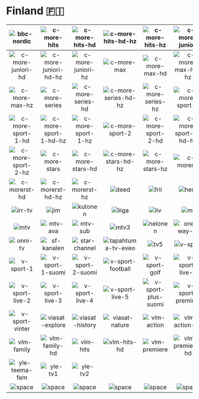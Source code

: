 # Finland 🇫🇮

| ![bbc-nordic] | ![c-more-hits] | ![c-more-hits-hd] | ![c-more-hits-hd-hz] | ![c-more-hits-hz] | ![c-more-juniori] |
|:---:|:---:|:---:|:---:|:---:|:---:|
| ![c-more-juniori-hd] | ![c-more-juniori-hd-hz] | ![c-more-juniori-hz] | ![c-more-max] | ![c-more-max-hd] | ![c-more-max-hd-hz] |
| ![c-more-max-hz] | ![c-more-series] | ![c-more-series-hd] | ![c-more-series-hd-hz] | ![c-more-series-hz] | ![c-more-sport-1] |
| ![c-more-sport-1-hd] | ![c-more-sport-1-hd-hz] | ![c-more-sport-1-hz] | ![c-more-sport-2] | ![c-more-sport-2-hd] | ![c-more-sport-2-hd-hz] |
| ![c-more-sport-2-hz] | ![c-more-stars] | ![c-more-stars-hd] | ![c-more-stars-hd-hz] | ![c-more-stars-hz] | ![c-morerst] |
| ![c-morerst-hd] | ![c-morerst-hd-hz] | ![c-morerst-hz] | ![deed] | ![frii] | ![hero] |
| ![irr-tv] | ![jim] | ![kutonen] | ![liiga] | ![liv] | ![mt] |
| ![mtv] | ![mtv-ava] | ![mtv-sub] | ![mtv3] | ![nelonen] | ![one-way-tv] |
| ![onni-tv] | ![sf-kanalen] | ![star-channel] | ![tapahtuma-tv-eveo] | ![tv5] | ![v-sport] |
| ![v-sport-1] | ![v-sport-1-suomi] | ![v-sport-2-suomi] | ![v-sport-football] | ![v-sport-golf] | ![v-sport-live-1] |
| ![v-sport-live-2] | ![v-sport-live-3] | ![v-sport-live-4] | ![v-sport-live-5] | ![v-sport-plus-suomi] | ![v-sport-premium] |
| ![v-sport-vinter] | ![viasat-explore] | ![viasat-history] | ![viasat-nature] | ![vlm-action] | ![vlm-action-hd] |
| ![vlm-family] | ![vlm-family-hd] | ![vlm-hits] | ![vlm-hits-hd] | ![vlm-premiere] | ![vlm-premiere-hd] |
| ![yle-teema-fem] | ![yle-tv1] | ![yle-tv2] |  |  |  |
| ![space] | ![space] | ![space] | ![space] | ![space] | ![space] |

[bbc-nordic]:https://raw.githubusercontent.com/tv-logo/tv-logos/main/countries/nordic/finland/bbc-nordic-fi.png
[c-more-hits]:https://raw.githubusercontent.com/tv-logo/tv-logos/main/countries/nordic/finland/c-more-hits-fi.png
[c-more-hits-hd]:https://raw.githubusercontent.com/tv-logo/tv-logos/main/countries/nordic/finland/c-more-hits-hd-fi.png
[c-more-hits-hd-hz]:https://raw.githubusercontent.com/tv-logo/tv-logos/main/countries/nordic/finland/c-more-hits-hd-hz-fi.png
[c-more-hits-hz]:https://raw.githubusercontent.com/tv-logo/tv-logos/main/countries/nordic/finland/c-more-hits-hz-fi.png
[c-more-juniori]:https://raw.githubusercontent.com/tv-logo/tv-logos/main/countries/nordic/finland/c-more-juniori-fi.png
[c-more-juniori-hd]:https://raw.githubusercontent.com/tv-logo/tv-logos/main/countries/nordic/finland/c-more-juniori-hd-fi.png
[c-more-juniori-hd-hz]:https://raw.githubusercontent.com/tv-logo/tv-logos/main/countries/nordic/finland/c-more-juniori-hd-hz-fi.png
[c-more-juniori-hz]:https://raw.githubusercontent.com/tv-logo/tv-logos/main/countries/nordic/finland/c-more-juniori-hz-fi.png
[c-more-max]:https://raw.githubusercontent.com/tv-logo/tv-logos/main/countries/nordic/finland/c-more-max-fi.png
[c-more-max-hd]:https://raw.githubusercontent.com/tv-logo/tv-logos/main/countries/nordic/finland/c-more-max-hd-fi.png
[c-more-max-hd-hz]:https://raw.githubusercontent.com/tv-logo/tv-logos/main/countries/nordic/finland/c-more-max-hd-hz-fi.png
[c-more-max-hz]:https://raw.githubusercontent.com/tv-logo/tv-logos/main/countries/nordic/finland/c-more-max-hz-fi.png
[c-more-series]:https://raw.githubusercontent.com/tv-logo/tv-logos/main/countries/nordic/finland/c-more-series-fi.png
[c-more-series-hd]:https://raw.githubusercontent.com/tv-logo/tv-logos/main/countries/nordic/finland/c-more-series-hd-fi.png
[c-more-series-hd-hz]:https://raw.githubusercontent.com/tv-logo/tv-logos/main/countries/nordic/finland/c-more-series-hd-hz-fi.png
[c-more-series-hz]:https://raw.githubusercontent.com/tv-logo/tv-logos/main/countries/nordic/finland/c-more-series-hz-fi.png
[c-more-sport-1]:https://raw.githubusercontent.com/tv-logo/tv-logos/main/countries/nordic/finland/c-more-sport-1-fi.png
[c-more-sport-1-hd]:https://raw.githubusercontent.com/tv-logo/tv-logos/main/countries/nordic/finland/c-more-sport-1-hd-fi.png
[c-more-sport-1-hd-hz]:https://raw.githubusercontent.com/tv-logo/tv-logos/main/countries/nordic/finland/c-more-sport-1-hd-hz-fi.png
[c-more-sport-1-hz]:https://raw.githubusercontent.com/tv-logo/tv-logos/main/countries/nordic/finland/c-more-sport-1-hz-fi.png
[c-more-sport-2]:https://raw.githubusercontent.com/tv-logo/tv-logos/main/countries/nordic/finland/c-more-sport-2-fi.png
[c-more-sport-2-hd]:https://raw.githubusercontent.com/tv-logo/tv-logos/main/countries/nordic/finland/c-more-sport-2-hd-fi.png
[c-more-sport-2-hd-hz]:https://raw.githubusercontent.com/tv-logo/tv-logos/main/countries/nordic/finland/c-more-sport-2-hd-hz-fi.png
[c-more-sport-2-hz]:https://raw.githubusercontent.com/tv-logo/tv-logos/main/countries/nordic/finland/c-more-sport-2-hz-fi.png
[c-more-stars]:https://raw.githubusercontent.com/tv-logo/tv-logos/main/countries/nordic/finland/c-more-stars-fi.png
[c-more-stars-hd]:https://raw.githubusercontent.com/tv-logo/tv-logos/main/countries/nordic/finland/c-more-stars-hd-fi.png
[c-more-stars-hd-hz]:https://raw.githubusercontent.com/tv-logo/tv-logos/main/countries/nordic/finland/c-more-stars-hd-hz-fi.png
[c-more-stars-hz]:https://raw.githubusercontent.com/tv-logo/tv-logos/main/countries/nordic/finland/c-more-stars-hz-fi.png
[c-morerst]:https://raw.githubusercontent.com/tv-logo/tv-logos/main/countries/nordic/finland/c-more-first-fi.png
[c-morerst-hd]:https://raw.githubusercontent.com/tv-logo/tv-logos/main/countries/nordic/finland/c-more-first-hd-fi.png
[c-morerst-hd-hz]:https://raw.githubusercontent.com/tv-logo/tv-logos/main/countries/nordic/finland/c-more-first-hd-hz-fi.png
[c-morerst-hz]:https://raw.githubusercontent.com/tv-logo/tv-logos/main/countries/nordic/finland/c-more-first-hz-fi.png
[deed]:https://raw.githubusercontent.com/tv-logo/tv-logos/main/countries/nordic/finland/deed-fi.png
[frii]:https://raw.githubusercontent.com/tv-logo/tv-logos/main/countries/nordic/finland/frii-fi.png
[hero]:https://raw.githubusercontent.com/tv-logo/tv-logos/main/countries/nordic/finland/hero-fi.png
[irr-tv]:https://raw.githubusercontent.com/tv-logo/tv-logos/main/countries/nordic/finland/irr-tv-fi.png
[jim]:https://raw.githubusercontent.com/tv-logo/tv-logos/main/countries/nordic/finland/jim-fi.png
[kutonen]:https://raw.githubusercontent.com/tv-logo/tv-logos/main/countries/nordic/finland/kutonen-fi.png
[liiga]:https://raw.githubusercontent.com/tv-logo/tv-logos/main/countries/nordic/finland/liiga-fi.png
[liv]:https://raw.githubusercontent.com/tv-logo/tv-logos/main/countries/nordic/finland/liv-fi.png
[mt]:https://raw.githubusercontent.com/tv-logo/tv-logos/main/countries/nordic/finland/mt-fi.png
[mtv]:https://raw.githubusercontent.com/tv-logo/tv-logos/main/countries/nordic/finland/mtv-fi.png
[mtv-ava]:https://raw.githubusercontent.com/tv-logo/tv-logos/main/countries/nordic/finland/mtv-ava-fi.png
[mtv-sub]:https://raw.githubusercontent.com/tv-logo/tv-logos/main/countries/nordic/finland/mtv-sub-fi.png
[mtv3]:https://raw.githubusercontent.com/tv-logo/tv-logos/main/countries/nordic/finland/mtv3-fi.png
[nelonen]:https://raw.githubusercontent.com/tv-logo/tv-logos/main/countries/nordic/finland/nelonen-fi.png
[one-way-tv]:https://raw.githubusercontent.com/tv-logo/tv-logos/main/countries/nordic/finland/one-way-tv-fi.png
[onni-tv]:https://raw.githubusercontent.com/tv-logo/tv-logos/main/countries/nordic/finland/onni-tv-fi.png
[sf-kanalen]:https://raw.githubusercontent.com/tv-logo/tv-logos/main/countries/nordic/finland/sf-kanalen-fi.png
[star-channel]:https://raw.githubusercontent.com/tv-logo/tv-logos/main/countries/nordic/finland/star-channel-fi.png
[tapahtuma-tv-eveo]:https://raw.githubusercontent.com/tv-logo/tv-logos/main/countries/nordic/finland/tapahtuma-tv-eveo-fi.png
[tv5]:https://raw.githubusercontent.com/tv-logo/tv-logos/main/countries/nordic/finland/tv5-fi.png
[v-sport]:https://raw.githubusercontent.com/tv-logo/tv-logos/main/countries/nordic/finland/v-sport-fi.png
[v-sport-1]:https://raw.githubusercontent.com/tv-logo/tv-logos/main/countries/nordic/finland/v-sport-1-fi.png
[v-sport-1-suomi]:https://raw.githubusercontent.com/tv-logo/tv-logos/main/countries/nordic/finland/v-sport-1-suomi-fi.png
[v-sport-2-suomi]:https://raw.githubusercontent.com/tv-logo/tv-logos/main/countries/nordic/finland/v-sport-2-suomi-fi.png
[v-sport-football]:https://raw.githubusercontent.com/tv-logo/tv-logos/main/countries/nordic/finland/v-sport-football-fi.png
[v-sport-golf]:https://raw.githubusercontent.com/tv-logo/tv-logos/main/countries/nordic/finland/v-sport-golf-fi.png
[v-sport-live-1]:https://raw.githubusercontent.com/tv-logo/tv-logos/main/countries/nordic/finland/v-sport-live-1-fi.png
[v-sport-live-2]:https://raw.githubusercontent.com/tv-logo/tv-logos/main/countries/nordic/finland/v-sport-live-2-fi.png
[v-sport-live-3]:https://raw.githubusercontent.com/tv-logo/tv-logos/main/countries/nordic/finland/v-sport-live-3-fi.png
[v-sport-live-4]:https://raw.githubusercontent.com/tv-logo/tv-logos/main/countries/nordic/finland/v-sport-live-4-fi.png
[v-sport-live-5]:https://raw.githubusercontent.com/tv-logo/tv-logos/main/countries/nordic/finland/v-sport-live-5-fi.png
[v-sport-plus-suomi]:https://raw.githubusercontent.com/tv-logo/tv-logos/main/countries/nordic/finland/v-sport-plus-suomi-fi.png
[v-sport-premium]:https://raw.githubusercontent.com/tv-logo/tv-logos/main/countries/nordic/finland/v-sport-premium-fi.png
[v-sport-vinter]:https://raw.githubusercontent.com/tv-logo/tv-logos/main/countries/nordic/finland/v-sport-vinter-fi.png
[viasat-explore]:https://raw.githubusercontent.com/tv-logo/tv-logos/main/countries/nordic/finland/viasat-explore-fi.png
[viasat-history]:https://raw.githubusercontent.com/tv-logo/tv-logos/main/countries/nordic/finland/viasat-history-fi.png
[viasat-nature]:https://raw.githubusercontent.com/tv-logo/tv-logos/main/countries/nordic/finland/viasat-nature-fi.png
[vlm-action]:https://raw.githubusercontent.com/tv-logo/tv-logos/main/countries/nordic/finland/v-film-action-fi.png
[vlm-action-hd]:https://raw.githubusercontent.com/tv-logo/tv-logos/main/countries/nordic/finland/v-film-action-hd-fi.png
[vlm-family]:https://raw.githubusercontent.com/tv-logo/tv-logos/main/countries/nordic/finland/v-film-family-fi.png
[vlm-family-hd]:https://raw.githubusercontent.com/tv-logo/tv-logos/main/countries/nordic/finland/v-film-family-hd-fi.png
[vlm-hits]:https://raw.githubusercontent.com/tv-logo/tv-logos/main/countries/nordic/finland/v-film-hits-fi.png
[vlm-hits-hd]:https://raw.githubusercontent.com/tv-logo/tv-logos/main/countries/nordic/finland/v-film-hits-hd-fi.png
[vlm-premiere]:https://raw.githubusercontent.com/tv-logo/tv-logos/main/countries/nordic/finland/v-film-premiere-fi.png
[vlm-premiere-hd]:https://raw.githubusercontent.com/tv-logo/tv-logos/main/countries/nordic/finland/v-film-premiere-hd-fi.png
[yle-teema-fem]:https://raw.githubusercontent.com/tv-logo/tv-logos/main/countries/nordic/finland/yle-teema-fem-fi.png
[yle-tv1]:https://raw.githubusercontent.com/tv-logo/tv-logos/main/countries/nordic/finland/yle-tv1-fi.png
[yle-tv2]:https://raw.githubusercontent.com/tv-logo/tv-logos/main/countries/nordic/finland/yle-tv2-fi.png

[Space]:https://raw.githubusercontent.com/tv-logo/tv-logos/main/misc/space-1500.png "Space"
